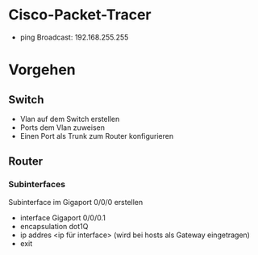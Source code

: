 # Cisco-Packet-Tracer

- ping Broadcast: 192.168.255.255

# Vorgehen
## Switch
- Vlan auf dem Switch erstellen
- Ports dem Vlan zuweisen
- Einen Port als Trunk zum Router konfigurieren

## Router
### Subinterfaces
Subinterface im Gigaport 0/0/0 erstellen
- interface Gigaport 0/0/0.1
- encapsulation dot1Q <Vlan-id>
- ip addres <ip für interface> (wird bei hosts als Gateway eingetragen)
- exit

